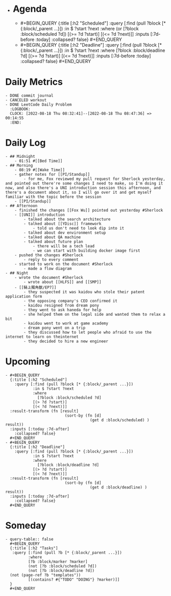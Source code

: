 - # Agenda
	- #+BEGIN_QUERY
	  {:title [:h2 "Scheduled"]
	    :query [:find (pull ?block [* {:block/_parent ...}])
	            :in $ ?start ?next
	            :where
	            (or
	              [?block :block/scheduled ?d])
	            [(>= ?d ?start)]
	            [(<= ?d ?next)]]
	  :inputs [:7d-before :today]
	    :collapsed? false}
	  #+END_QUERY
	- #+BEGIN_QUERY
	  {:title [:h2 "Deadline"]
	    :query [:find (pull ?block [* {:block/_parent ...}])
	            :in $ ?start ?next
	            :where
	              [?block :block/deadline ?d]
	            [(>= ?d ?start)]
	            [(<= ?d ?next)]]
	    :inputs [:7d-before :today]
	    :collapsed? false}
	  #+END_QUERY
# Daily Metrics
	- DONE commit journal
	- CANCELED workout
	- DONE LeetCode Daily Problem
	  :LOGBOOK:
	  CLOCK: [2022-08-18 Thu 08:32:41]--[2022-08-18 Thu 08:47:36] =>  00:14:55
	  :END:
# Daily Log
	- ## Midnight
		- 01:51 #[[Bed Time]]
	- ## Morning
		- 08:19 #[[Wake Time]]
		- gather notes for [[PI/Standup]]
			- for me, Fox reviewed my pull request for Sherlock yesterday, and pointed out there're some changes I need to make, so I'm doing it now, and also there's a UNI introduction session this afternoon, and there's a document about it, so I will go over it and get myself familiar with the topic before the session
		- [[PI/Standup]]
	- ## Afternoon
		- finished the changes [[Fox Wu]] pointed out yesterday #Sherlock
		- [[UNI]] introduction
			- talked about the search architecture
			- talked about [[YDisc]] framework
				- told us don't need to look dip into it
			- talked about dev environment setup
			- talked about QA machine
			- talked about future plan
				- there will be a tech lead
				- we can start with building docker image first
		- pushed the changes #Sherlock
			- reply to every comment
		- started to work on the document #Sherlock
			- made a flow diagram
	- ## Night
		- wrote the document #Sherlock
			- wrote about [[HLFS]] and [[SMP]]
		- [[騎上獨角獸/EP7]]
			- they suspected it was kaidou who stole their patent application form
			- the opposing company's CEO confirmed it
			- kaidou resigned from dream pony
			- they went to ask haneda for help
			- she helped them on the legal side and wanted them to relax a bit
			- kaidou went to work at game academy
			- dream pony went on a trip
			- they discussed how to let people who afraid to use the internet to learn on theinternet
			- they decided to hire a new engineer
# Upcoming
	- #+BEGIN_QUERY
	  {:title [:h2 "Scheduled"]
	    :query [:find (pull ?block [* {:block/_parent ...}])
	            :in $ ?start ?next
	            :where
	              [?block :block/scheduled ?d]
	            [(> ?d ?start)]
	            [(< ?d ?next)]]
	  :result-transform (fn [result]
	                          (sort-by (fn [d]
	                                     (get d :block/scheduled) ) result))    
	  :inputs [:today :7d-after]
	    :collapsed? false}
	  #+END_QUERY
	- #+BEGIN_QUERY
	  {:title [:h2 "Deadline"]
	    :query [:find (pull ?block [* {:block/_parent ...}])
	            :in $ ?start ?next
	            :where
	              [?block :block/deadline ?d]
	            [(> ?d ?start)]
	            [(< ?d ?next)]]
	  :result-transform (fn [result]
	                          (sort-by (fn [d]
	                                     (get d :block/deadline) ) result))    
	  :inputs [:today :7d-after]
	    :collapsed? false}
	  #+END_QUERY
# Someday
	- query-table:: false
	  #+BEGIN_QUERY
	  {:title [:h2 "Tasks"]
	   :query [:find (pull ?b [* {:block/_parent ...}])
	          :where
	          [?b :block/marker ?marker]
	          (not [?b :block/scheduled ?d])
	          (not [?b :block/deadline ?d])
	  (not (page-ref ?b "templates"))
	          [(contains? #{"TODO" "DOING"} ?marker)]]
	  }
	  #+END_QUERY